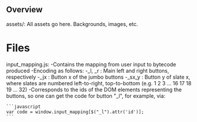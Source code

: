 Overview
-----------------------------------------------------
assets/: All assets go here. Backgrounds, images, etc.


Files
=====================================================
input\_mapping.js:
  -Contains the mapping from user input to bytecode produced
  -Encoding as follows:
    -_l, _r  : Main left and right buttons, respectively
    -_jx     : Button x of the jumbo buttons
    -_sx_y   : Button y of slate x, where slates are numbered left-to-right,
               top-to-bottom (e.g. 1  2  3  ... 16
                                   17 18 19 ... 32)
  -Corresponds to the ids of the DOM elements representing the buttons, so
   one can get the code for button "\_l", for example, via:

    ```javascript
    var code = window.input_mapping[$("_l").attr('id')];
    ```
